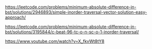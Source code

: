 https://leetcode.com/problems/minimum-absolute-difference-in-bst/solutions/2946893/simple-inorder-traversal-vector-solution-easy-approach/

https://leetcode.com/problems/minimum-absolute-difference-in-bst/solutions/3195844/c-beat-96-tc-o-n-sc-o-1-inorder-traversal/

https://www.youtube.com/watch?v=X_fkvWt8tY8
